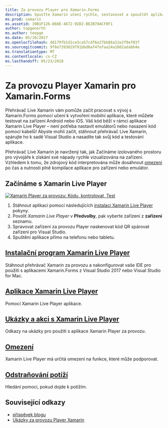 ```yaml
---
title: Za provozu Player pro Xamarin.Forms
description: Spusťte Xamarin učení rychle, sestavovat a spouštět aplikace na zařízení Android nebo iOS.
ms.prod: xamarin
ms.assetid: 19B1F126-866E-4672-92D2-BE2B70ACF0F1
author: topgenorth
ms.author: toopge
ms.date: 05/10/2017
ms.openlocfilehash: dd179fb1d1ce3ca57cdf6e27bb86a12e2f9ef03f
ms.sourcegitcommit: 9f8e7393019791bbd6af4fefaa24a1602adabb4e
ms.translationtype: MT
ms.contentlocale: cs-CZ
ms.lasthandoff: 05/23/2018
---
```

# <a name="xamarin-live-player-for-xamarinforms"></a>Za provozu Player Xamarin pro Xamarin.Forms

Přehrávač Live Xamarin vám pomůže začít pracovat s vývoj s Xamarin.Forms pomocí učení k vytvoření mobilní aplikace, které můžete testovat na zařízení Android nebo iOS. Váš kód běží v rámci aplikace Xamarin Live Player – není potřeba nastavit emulátorů nebo nasazení kód pomocí kabelů! Abyste mohli začít, stáhnout přehrávač Live Xamarin, spárujte ho k sadě Visual Studio a nasadíte tak svůj kód a testování aplikace. 

Přehrávač Live Xamarin je navržený tak, jak Začínáme izolovaného prostoru pro vývojáře k získání své nápady rychle vizualizována na zařízení. Vzhledem k tomu, že zdrojový kód interpretována může dosáhnout [omezení](limitations.md) po čas a nutnosti plně kompilace aplikace pro zařízení nebo emulátor.

## <a name="get-started-with-xamarin-live-player"></a>Začínáme s Xamarin Live Player

[![Xamarin Player za provozu: Kódu, kontrolovat, Test](images/xamarin-live.png)](images/xamarin-live-sml.png#lightbox)

1. Stáhnout aplikaci pomocí následujících [instalaci Xamarin Live Player](install.md) pokyny.
2. Povolit *Xamarin Live Player* v **Předvolby**, pak vyberte zařízení z **zařízení** seznamu.
2. Spravovat zařízení za provozu Player naskenovat kód QR spárovat zařízení pro Visual Studio.
3. Spuštění aplikace přímo na telefonu nebo tabletu.

## <a name="xamarin-live-player-setupinstallmd"></a>[Instalační program Xamarin Live Player](install.md)

Stáhnout přehrávač Xamarin za provozu a nakonfigurovat vaše IDE pro použití s aplikacemi Xamarin.Forms z Visual Studio 2017 nebo Visual Studio for Mac. 

## <a name="xamarin-live-player-appplayermd"></a>[Aplikace Xamarin Live Player](player.md)

Pomocí Xamarin Live Player aplikace.

## <a name="samples-to-try-with-xamarin-live-playersamplesmd"></a>[Ukázky a akci s Xamarin Live Player](samples.md)

Odkazy na ukázky pro použití s aplikace Xamarin Player za provozu.

## <a name="limitationslimitationsmd"></a>[Omezení](limitations.md)

Xamarin Live Player má určitá omezení na funkce, které může podporovat.

## <a name="troubleshootingtroubleshootingmd"></a>[Odstraňování potíží](troubleshooting.md)

Hledání pomoci, pokud dojde k potížím.


## <a name="related-links"></a>Související odkazy

- [příspěvek blogu](https://blog.xamarin.com/live-player/)
- [Ukázky za provozu Player Xamarin](https://developer.xamarin.com/samples/xamarin-live-player/all/)
